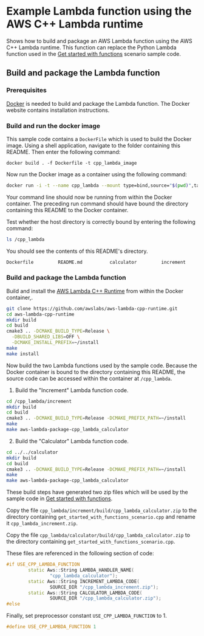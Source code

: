 # Example Lambda function using the AWS C++ Lambda runtime

Shows how to build and package an AWS Lambda function using the AWS C++ 
Lambda runtime. This function can replace the Python Lambda function used in 
the [Get started with functions](../get_started_with_functions_scenario.cpp) 
scenario sample code.

## Build and package the Lambda function 

### Prerequisites

[Docker](https://www.docker.com/) is needed to build and package the Lambda function. The Docker website contains installation instructions. 

### Build and run the docker image

This sample code contains a `DockerFile` which is used to build the Docker image. Using a shell application, navigate to the folder containing this README. 
Then enter the following command:

```bashcd 
docker build . -f Dockerfile -t cpp_lambda_image
```

Now run the Docker image as a container using the following command:

```bash
docker run -i -t --name cpp_lambda --mount type=bind,source="$(pwd)",target=/cpp_lambda cpp_lambda_image bash
```

Your command line should now be running from within the Docker container. 
The preceding run command should have bound the directory containing this 
README to the Docker container.

Test whether the host directory is correctly bound by entering the following 
command:

```bash
ls /cpp_lambda
```

You should see the contents of this README's directory.

```bash
Dockerfile         README.md          calculator         increment   
```

### Build and package the Lambda function

Build and install the [AWS Lambda C++ Runtime](https://github.com/awslabs/aws-lambda-cpp) from within the Docker container,.

```bash
git clone https://github.com/awslabs/aws-lambda-cpp-runtime.git
cd aws-lambda-cpp-runtime
mkdir build
cd build
cmake3 .. -DCMAKE_BUILD_TYPE=Release \
  -DBUILD_SHARED_LIBS=OFF \
  -DCMAKE_INSTALL_PREFIX=~/install 
make
make install
```


Now build the two Lambda functions used by the sample code. Because the Docker container is bound to the directory containing
this README, the source code can be accessed within the container at `/cpp_lambda`.

1. Build the "Increment" Lambda function code.

```bash
cd /cpp_lambda/increment
mkdir build
cd build
cmake3 .. -DCMAKE_BUILD_TYPE=Release -DCMAKE_PREFIX_PATH=~/install
make
make aws-lambda-package-cpp_lambda_calculator
```

2. Build the "Calculator" Lambda function code.

```bash
cd ../../calculator
mkdir build
cd build
cmake3 .. -DCMAKE_BUILD_TYPE=Release -DCMAKE_PREFIX_PATH=~/install
make
make aws-lambda-package-cpp_lambda_calculator
```
These build steps have generated two zip files which will be used by the sample 
code in [Get started with functions](../get_started_with_functions_scenario.cpp).

Copy the file `cpp_lambda/increment/build/cpp_lambda_calculator.zip` to the 
directory containing `get_started_with_functions_scenario.cpp` and rename it
`cpp_lambda_increment.zip`.

Copy the file `cpp_lambda/calculator/build/cpp_lambda_calculator.zip` to the
directory containing `get_started_with_functions_scenario.cpp`.

These files are referenced in the following section of code:

```cpp
#if USE_CPP_LAMBDA_FUNCTION
        static Aws::String LAMBDA_HANDLER_NAME(
                "cpp_lambda_calculator");
        static Aws::String INCREMENT_LAMBDA_CODE(
                SOURCE_DIR "/cpp_lambda_increment.zip");
        static Aws::String CALCULATOR_LAMBDA_CODE(
                SOURCE_DIR "/cpp_lambda_calculator.zip");
#else
```

Finally, set preprocessor constant `USE_CPP_LAMBDA_FUNCTION` to 1.

```cpp
#define USE_CPP_LAMBDA_FUNCTION 1
```